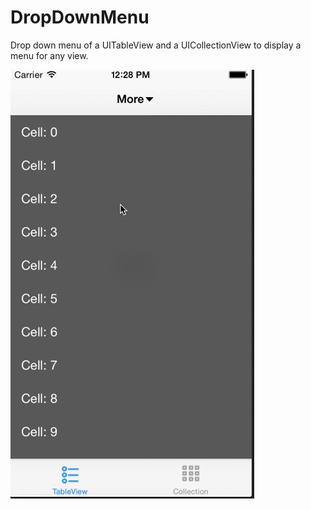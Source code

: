 # DropDownMenu

Drop down menu of a UITableView and a UICollectionView to display a menu for any view.

![demo](Screenshots/demo.gif)